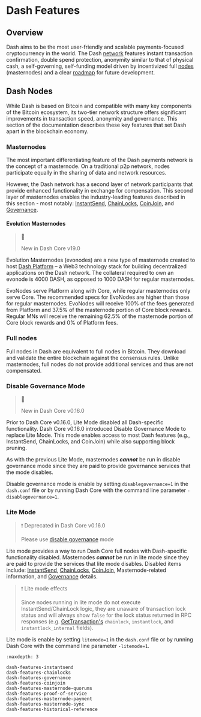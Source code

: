 # Dash Features

## Overview

Dash aims to be the most user-friendly and scalable payments-focused cryptocurrency in the world. The Dash [network](../resources/glossary.md#network) features instant transaction confirmation, double spend protection, anonymity similar to that of physical cash, a self-governing, self-funding model driven by incentivized full [nodes](../resources/glossary.md#node) (masternodes) and a clear [roadmap](https://www.dash.org/roadmap/) for future development.

## Dash Nodes

While Dash is based on Bitcoin and compatible with many key components of the Bitcoin ecosystem, its two-tier network structure offers significant improvements in transaction speed, anonymity and governance. This section of the documentation describes these key features that set Dash apart in the blockchain economy.

### Masternodes

The most important differentiating feature of the Dash payments network is the concept of a masternode. On a traditional p2p network, nodes participate equally in the sharing of data and network resources.

However, the Dash network has a second layer of network participants that provide enhanced functionality in exchange for compensation. This second layer of masternodes enables the industry-leading features described in this section - most notably: [InstantSend](../guide/dash-features-instantsend.md), [ChainLocks](../guide/dash-features-chainlocks.md), [CoinJoin](../guide/dash-features-coinjoin.md), and [Governance](../guide/dash-features-governance.md).

#### Evolution Masternodes

> 📘
>
> New in Dash Core v19.0

Evolution Masternodes (evonodes) are a new type of masternode created to host [Dash Platform](https://dashplatform.readme.io/docs/introduction-what-is-dash-platform) – a Web3 technology stack for building decentralized applications on the Dash network. The collateral required to own an evonode is 4000 DASH, as opposed to 1000 DASH for regular masternodes.

EvoNodes serve Platform along with Core, while regular masternodes only serve Core. The recommended specs for EvoNodes are higher than those for regular masternodes. EvoNodes will receive 100% of the fees generated from Platform and 37.5% of the masternode portion of Core block rewards. Regular MNs will receive the remaining 62.5% of the masternode portion of Core block rewards and 0% of Platform fees.

### Full nodes

Full nodes in Dash are equivalent to full nodes in Bitcoin. They download and validate the entire blockchain against the consensus rules. Unlike masternodes, full nodes do not provide additional services and thus are not compensated.

### Disable Governance Mode

> 📘
>
> New in Dash Core v0.16.0

Prior to Dash Core v0.16.0, Lite Mode disabled all Dash-specific functionality. Dash Core v0.16.0 introduced Disable Governance Mode to replace Lite Mode. This mode enables access to most Dash features (e.g., InstantSend, ChainLocks, and CoinJoin) while also supporting block pruning.

As with the previous Lite Mode, masternodes **_cannot_** be run in disable governance mode since they are paid to provide governance services that the mode disables.

Disable governance mode is enable by setting `disablegovernance=1` in the `dash.conf` file or by running Dash Core with the command line parameter `-disablegovernance=1`.

### Lite Mode

>❗️ Deprecated in Dash Core v0.16.0
>
> Please use [disable governance](#disable-governance-mode) mode

Lite mode provides a way to run Dash Core full nodes with Dash-specific functionality disabled. Masternodes **_cannot_** be run in lite mode since they are paid to provide the services that lite mode disables. Disabled items include: [InstantSend](../guide/dash-features-instantsend.md), [ChainLocks](../guide/dash-features-chainlocks.md), [CoinJoin](../guide/dash-features-coinjoin.md), Masternode-related information, and [Governance](../guide/dash-features-governance.md) details.

>❗️ Lite mode effects
>
> Since nodes running in lite mode do not execute InstantSend/ChainLock logic, they are unaware of transaction lock status and will always show `false` for the lock status returned in RPC responses (e.g. [GetTransaction's](../api/remote-procedure-calls-wallet.md#gettransaction) `chainlock`, `instantlock`, and `instantlock_internal` fields).

Lite mode is enable by setting `litemode=1` in the `dash.conf` file or by running Dash Core with the command line parameter `-litemode=1`.

```{toctree}
:maxdepth: 3

dash-features-instantsend
dash-features-chainlocks
dash-features-governance
dash-features-coinjoin
dash-features-masternode-quorums
dash-features-proof-of-service
dash-features-masternode-payment
dash-features-masternode-sync
dash-features-historical-reference
```
